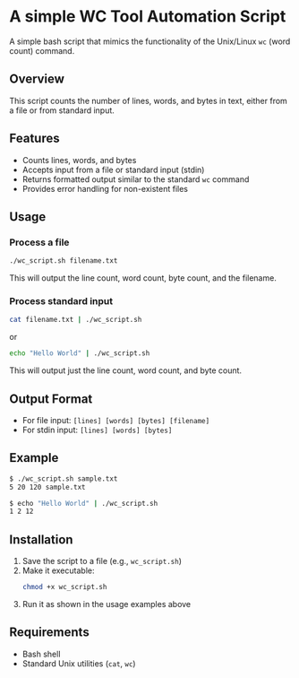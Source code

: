 # A simple WC Tool Automation Script

A simple bash script that mimics the functionality of the Unix/Linux `wc` (word count) command.

## Overview

This script counts the number of lines, words, and bytes in text, either from a file or from standard input.

## Features

- Counts lines, words, and bytes
- Accepts input from a file or standard input (stdin)
- Returns formatted output similar to the standard `wc` command
- Provides error handling for non-existent files

## Usage

### Process a file

```bash
./wc_script.sh filename.txt
```

This will output the line count, word count, byte count, and the filename.

### Process standard input

```bash
cat filename.txt | ./wc_script.sh
```
or
```bash
echo "Hello World" | ./wc_script.sh
```

This will output just the line count, word count, and byte count.

## Output Format

- For file input: `[lines] [words] [bytes] [filename]`
- For stdin input: `[lines] [words] [bytes]`

## Example

```bash
$ ./wc_script.sh sample.txt
5 20 120 sample.txt

$ echo "Hello World" | ./wc_script.sh
1 2 12
```

## Installation

1. Save the script to a file (e.g., `wc_script.sh`)
2. Make it executable:
   ```bash
   chmod +x wc_script.sh
   ```
3. Run it as shown in the usage examples above

## Requirements

- Bash shell
- Standard Unix utilities (`cat`, `wc`)
